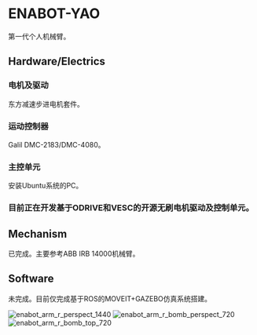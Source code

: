 # ENABOT-YAO
第一代个人机械臂。
## Hardware/Electrics
### 电机及驱动
东方减速步进电机套件。
### 运动控制器
Galil DMC-2183/DMC-4080。
### 主控单元
安装Ubuntu系统的PC。
### 目前正在开发基于ODRIVE和VESC的开源无刷电机驱动及控制单元。
## Mechanism
已完成。主要参考ABB IRB 14000机械臂。
## Software
未完成。目前仅完成基于ROS的MOVEIT+GAZEBO仿真系统搭建。

![enabot_arm_r_perspect_1440](https://user-images.githubusercontent.com/8104370/149099255-bc532e8e-d3bd-4380-b135-34b207abbc7d.JPG)
![enabot_arm_r_bomb_perspect_720](https://user-images.githubusercontent.com/8104370/149098113-a87509fb-2088-44b1-95f2-73e3a8a871ed.jpg)
![enabot_arm_r_bomb_top_720](https://user-images.githubusercontent.com/8104370/149098124-5e710c43-5825-46a7-b5de-40b299815f53.jpg)
